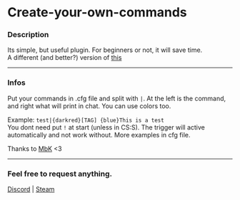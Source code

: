# Create-your-own-commands
### Description
Its simple, but useful plugin. For beginners or not, it will save time.   
A different (and better?) version of [this](https://forums.alliedmods.net/showthread.php?t=338672)
***

### Infos
Put your commands in .cfg file and split with `|`.
At the left is the command, and right what will print in chat. You can use colors too.

Example: `test|{darkred}[TAG] {blue}This is a test`   
You dont need put `!` at start (unless in CS:S). The trigger will active automatically and not work without.
More examples in cfg file.


Thanks to [MbK](https://github.com/Mbk10201) <3

***

### Feel free to request anything.

[Discord](https://discord.com/users/476946479110684683) | [Steam](https://steamcommunity.com/id/nathyzinhaa)
